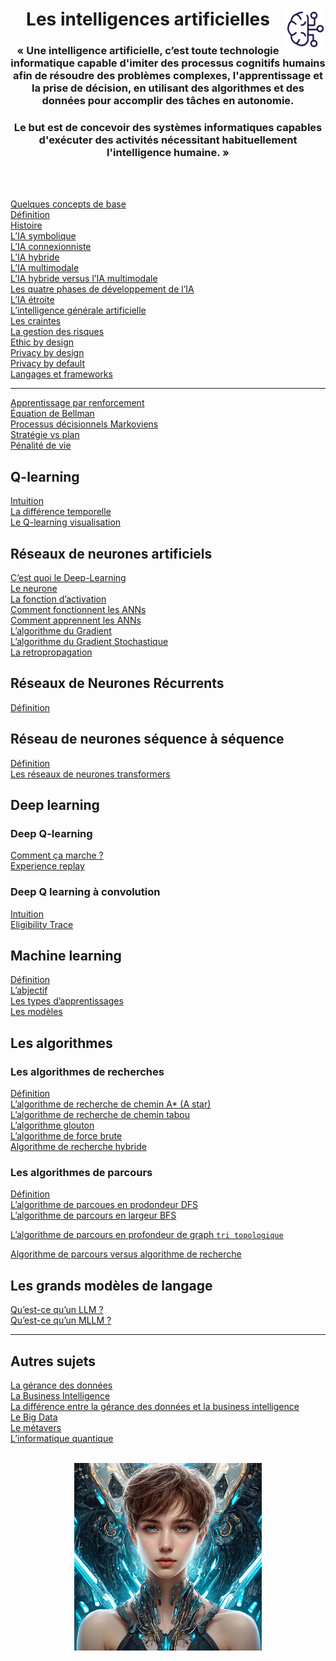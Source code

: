 <h1 align="center"><b>Les intelligences artificielles</b> <a href="../"><img src="https://github.com/MiKL5/BI/raw/master/assets/bi.svg" alt="Les intelligences artificielles" align="right" height="64px"></a></h1>

<div align="center">
    <h3>« Une intelligence artificielle, c’est toute technologie informatique capable d'imiter des processus cognitifs humains afin de résoudre des problèmes complexes, l'apprentissage et la prise de décision, en utilisant des algorithmes et des données pour accomplir des tâches en autonomie.</h4>
    <h3>Le but est de concevoir des systèmes informatiques capables d'exécuter des activités nécessitant habituellement l'intelligence humaine. »</h4>
    <br>
    <!-- <a href="../">
        <img src="../assets/images/68747470733a2f2f6d617a652d677572752e6f73732d616363656c65726174652e616c6979756e63732e636f6d2f696d6167652f41453439334345393639363641304142363741383541333845363339463134462d30312e6a7067.png" alt="Les intelligences artificielles" height="300px">
    </a> -->
</div>
<br>

[Quelques concepts de base](basics/basicConcepts "Quelques concepts pour comprendre ce qu'est qu'une intelligence artificielle")  
[Définition](basics/define "Qu'est-ce qu'une intelligence artificielle")  
[Histoire](basics/history "L'histoire de l'intelligence artificielle (dates clés)")  
[L’IA symbolique](basics/sai "L'IA symbolique")  
[L’IA connexionniste](basics/cai "L'IA connexioniste ⟶ le réseau de neurones profond")  
[L’IA hybride](basics/hai "L'intelligence artificielle hybride")  
[L’IA multimodale](basics/mai "L'intelligence artificielle multimodale")  
[L’IA hybride versus l’IA multimodale](basics/haiVsMai/ "L'intelligence artificielle hybride vs l'IA multimodale")  
[Les quatre phases de développement de l’IA](basics/aiDevelopmentPeriods "Les quates grandes phases de l'intelligence artificielle")  
[L’IA étroite](basics/weakAI "Weak AI = Narrow AI (IA étroite)")  
[L’intelligence générale artificielle](basics/agi "Intelligence générale artificielle = IA forte")  
[Les craintes](basics/fears "Les caintes face à l'IA")  
[La gestion des risques](basics/riskManagement "La gestion des risques")  
[Ethic by design](basics/ethicByDesign "Ethic by design")  
[Privacy by design](basics/privacyByDesign "Privacy by design")  
[Privacy by default](basics/privacyByDefault "Privacy by default")  
[Langages et frameworks](basics/languagesAndFrameworks "Langages et frameworks")  
___
[Apprentissage par renforcement](reinforcementLearning "Apprentissage par renforcement")  
[Équation de Bellman](bellmanEquation "Équation de Bellman")  
[Processus décisionnels Markoviens](processusDeDecisionMarkoviens "Processus décisionnels Markoviens")  
[Stratégie vs plan](statégieVSplan "Stratégie vs plan")  
[Pénalité de vie](penaliteDeVie "Pénalité de vie")  

## **Q-learning**  
[Intuition](q-learningIntuition "Q-Learning, Intuition")  
[La différence temporelle](timeDifference "Différence temporelle")  
[Le Q-learning visualisation](q-learningVisualisaition "Q-learning visualisation")  

## **Réseaux de neurones artificiels**  
[C’est quoi le Deep-Learning](artificiallNeuralNetwork/WhatsDeepLearning  "C'est quoi l'apprentissage profond")  
[Le neurone](artificiallNeuralNetwork/Neuron "Le neurone")  
[La fonction d’activation](artificiallNeuralNetwork/activationFunction "La fonction d'activation")  
[Comment fonctionnent les ANNs](artificiallNeuralNetwork/HowANNswork "Comment fonctionnenet les réseaux de neurones artificiels")  
[Comment apprennent les ANNs](artificiallNeuralNetwork/HowANNsLearn "Comment apprennent les réseaux de neurones artificiels")  
[L’algorithme du Gradient](artificiallNeuralNetwork/gradientAlgorithm "Mettre à jour les poids avec l'algorithme du Gradient")  
[L’algorithme du Gradient Stochastique](artificiallNeuralNetwork/stochasticGradientAlgorithm "Algorithme du Gradient Stochastique")  
[La retropropagation](artificiallNeuralNetwork/Retropropagation "La retropropagation")

<!-- ## **Réseau de neurone à convolution**
[Définition](. "Qu'est qu'un réseau de neurone à convolution")  -->
<!-- [Convolution]()   -->
<!-- [Couche ReLU]()   -->
<!-- [Pooling]()   -->
<!-- [Flattening]()   -->
<!-- [Full conection]()   -->
<!-- [Fonction `softmax` et entropie croisée]()  -->

## **Réseaux de Neurones Récurrents**
[Définition](rnn)
<!-- [Les LSTM](rnn/LSTM) -->
<!-- [Les GRU](rnn/GRU) -->

## **Réseau de neurones séquence à séquence**
[Définition](seq2Seq)  
[Les réseaux de neurones transformers](seq2Seq/transformers)  

## **Deep learning**
### **Deep Q-learning**
[Comment ça marche ?](deep_Q-Learning_intuition/ccm "Comment ça marche")    
[Experience replay](deep_Q-Learning_intuition/experienceReplay "Experience replay")  

### **Deep Q learning à convolution**
[Intuition](convolutional_Deep_Q-learning/Intuition)    
[Eligibility Trace](convolutional_Deep_Q-learning/eligibilityTrace "n-step Q-Learning")  

## **Machine learning**
[Définition](machineLearning/definition "Définition de l'apprentissage automatique")  
[L’abjectif](machineLearning/goal "L'objectif recherché en l'apprentissage automatique")  
[Les types d’apprentissages](machineLearning/typesOfLearning "Les types d'apprentissage")  
[Les modèles](machineLearning/models "Les modèles de machine learning")  
<!-- [Les biais](ma!chineLearning/bias "Les biais") -->

<!-- ## **Thompson sampling** -->
<!-- [Définition]() -->

## **Les algorithmes**
### **Les algorithmes de recherches**
[Définition](algo/search)  
[L’algorithme de recherche de chemin A* (A star)](algo/a)  
[L’algorithme de recherche de chemin tabou](algo/tabou)  
[L’algorithme glouton](algo/glouton)  
[L’algorithme de force brute](algo/brutForce)  
[Algorithme de recherche hybride](algo/hybride)
### **Les algorithmes de parcours**
[Définition](algo/path)  
[L’algorithme de parcoues en prodondeur DFS](algo/dfs)  
[L’algorithme de parcours en largeur BFS](algo/bfs)  
<!-- [L'algorithme de Dijkstra](algo/Dijkstra)   -->
<!-- [L’algorithme de Kahn](algo/Kahn)   -->
[L’algorithme de parcours en profondeur de graph `tri topologique`](algo/topologicalSort)  

[Algorithme de parcours versus algorithme de recherche](algo/pathVsSearch)

## **Les grands modèles de langage**
[Qu’est-ce qu’un LLM ?](other/llm)  
[Qu’est-ce qu’un MLLM ?](other/mllm)
___

## **Autres sujets**
[La gérance des données](other/dataStewarding)  
[La Business Intelligence](other/bi)  
[La différence entre la gérance des données et la business intelligence](other/DSvsBI)  
[Le Big Data](other/bigData)  
[Le métavers](other/metavers)  
[L’informatique quantique](other/qc)  
<!-- [Le Quality monitoring](other/qualityMonitoring/)  -->

<br>
<!-- <div align="center">
    <a href="../">
        <img src="../assets/images/68747470733a2f2f63646e2e6d617a652e677572752f696d6167652f43424642443543303642354444444442363544444138363535324338383942432d30312e6a7067.png" height="300px">
    </a>
</div> -->
<div align="center">
    <a href="../">
        <img src="../assets/images/68747470733a2f2f6d617a652d677572752e6f73732d616363656c65726174652e616c6979756e63732e636f6d2f696d6167652f41453439334345393639363641304142363741383541333845363339463134462d30312e6a7067.png" alt="Les intelligences artificielles" height="300px">
    </a>